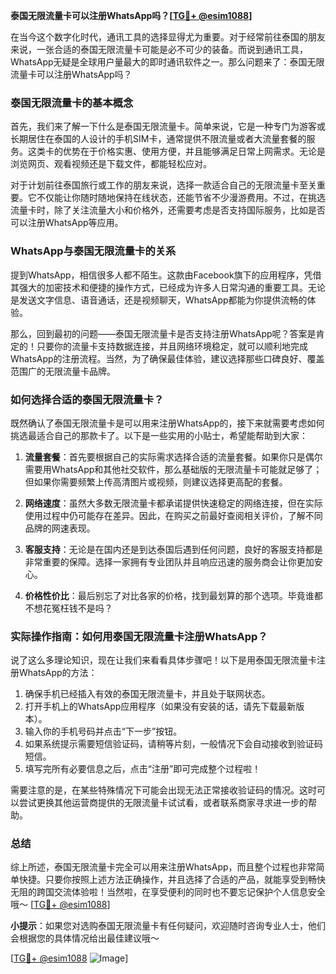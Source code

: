**泰国无限流量卡可以注册WhatsApp吗？[[TG💪+ @esim1088](https://t.me/s/esim1088)]**

在当今这个数字化时代，通讯工具的选择显得尤为重要。对于经常前往泰国的朋友来说，一张合适的泰国无限流量卡可能是必不可少的装备。而说到通讯工具，WhatsApp无疑是全球用户量最大的即时通讯软件之一。那么问题来了：泰国无限流量卡可以注册WhatsApp吗？

### 泰国无限流量卡的基本概念

首先，我们来了解一下什么是泰国无限流量卡。简单来说，它是一种专门为游客或长期居住在泰国的人设计的手机SIM卡，通常提供不限流量或者大流量套餐的服务。这类卡的优势在于价格实惠、使用方便，并且能够满足日常上网需求。无论是浏览网页、观看视频还是下载文件，都能轻松应对。

对于计划前往泰国旅行或工作的朋友来说，选择一款适合自己的无限流量卡至关重要。它不仅能让你随时随地保持在线状态，还能节省不少漫游费用。不过，在挑选流量卡时，除了关注流量大小和价格外，还需要考虑是否支持国际服务，比如是否可以注册WhatsApp等应用。

### WhatsApp与泰国无限流量卡的关系

提到WhatsApp，相信很多人都不陌生。这款由Facebook旗下的应用程序，凭借其强大的加密技术和便捷的操作方式，已经成为许多人日常沟通的重要工具。无论是发送文字信息、语音通话，还是视频聊天，WhatsApp都能为你提供流畅的体验。

那么，回到最初的问题——泰国无限流量卡是否支持注册WhatsApp呢？答案是肯定的！只要你的流量卡支持数据连接，并且网络环境稳定，就可以顺利地完成WhatsApp的注册流程。当然，为了确保最佳体验，建议选择那些口碑良好、覆盖范围广的无限流量卡品牌。

### 如何选择合适的泰国无限流量卡？

既然确认了泰国无限流量卡是可以用来注册WhatsApp的，接下来就需要考虑如何挑选最适合自己的那款卡了。以下是一些实用的小贴士，希望能帮助到大家：

1. **流量套餐**：首先要根据自己的实际需求选择合适的流量套餐。如果你只是偶尔需要用WhatsApp和其他社交软件，那么基础版的无限流量卡可能就足够了；但如果你需要频繁上传高清图片或视频，则建议选择更高配的套餐。

2. **网络速度**：虽然大多数无限流量卡都承诺提供快速稳定的网络连接，但在实际使用过程中仍可能存在差异。因此，在购买之前最好查阅相关评价，了解不同品牌的网速表现。

3. **客服支持**：无论是在国内还是到达泰国后遇到任何问题，良好的客服支持都是非常重要的保障。选择一家拥有专业团队并且响应迅速的服务商会让你更加安心。

4. **价格性价比**：最后别忘了对比各家的价格，找到最划算的那个选项。毕竟谁都不想花冤枉钱不是吗？

### 实际操作指南：如何用泰国无限流量卡注册WhatsApp？

说了这么多理论知识，现在让我们来看看具体步骤吧！以下是用泰国无限流量卡注册WhatsApp的方法：

1. 确保手机已经插入有效的泰国无限流量卡，并且处于联网状态。
2. 打开手机上的WhatsApp应用程序（如果没有安装的话，请先下载最新版本）。
3. 输入你的手机号码并点击“下一步”按钮。
4. 如果系统提示需要短信验证码，请稍等片刻，一般情况下会自动接收到验证码短信。
5. 填写完所有必要信息之后，点击“注册”即可完成整个过程啦！

需要注意的是，在某些特殊情况下可能会出现无法正常接收验证码的情况。这时可以尝试更换其他运营商提供的无限流量卡试试看，或者联系商家寻求进一步的帮助。

### 总结

综上所述，泰国无限流量卡完全可以用来注册WhatsApp，而且整个过程也非常简单快捷。只要你按照上述方法正确操作，并且选择了合适的产品，就能享受到畅快无阻的跨国交流体验啦！当然啦，在享受便利的同时也不要忘记保护个人信息安全哦～ [[TG💪+ @esim1088](https://t.me/s/esim1088)]

**小提示**：如果您对选购泰国无限流量卡有任何疑问，欢迎随时咨询专业人士，他们会根据您的具体情况给出最佳建议哦～

[[TG💪+ @esim1088](https://t.me/s/esim1088) ![Image](https://i.postimg.cc/4NQfJmqS/Snipaste-2025-05-13-00-14-12.png)]